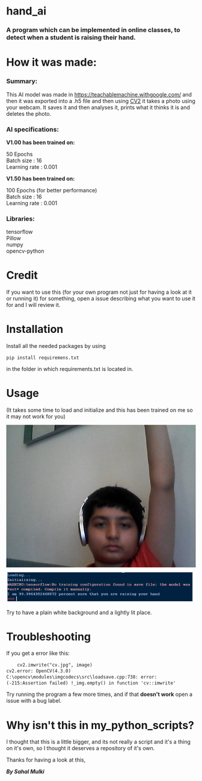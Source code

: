 # hand_ai
### A program which can be implemented in online classes, to detect when a student is raising their hand.

# How it was made:

### Summary:

This AI model was made in https://teachablemachine.withgoogle.com/ and then it was exported
into a .h5 file and then using [CV2](https://pypi.org/project/opencv-python/) it takes a photo
using your webcam. It saves it and then analyses it, prints what it thinks it is and deletes the photo.

### AI specifications:

**V1.00 has been trained on:**

50 Epochs  
Batch size : 16  
Learning rate : 0.001  

**V1.50 has been trained on:**

100 Epochs (for better performance)  
Batch size : 16  
Learning rate : 0.001  

### Libraries:

tensorflow  
Pillow  
numpy  
opencv-python  

# Credit

If you want to use this (for your own program not just for having a look at it or running it) for something, open a issue describing what you want to use it for and I will review it.

# Installation

Install all the needed packages by using

```
pip install requiremens.txt
```

in the folder in which requirements.txt is located in.
# Usage

(It takes some time to load and initialize and this has been trained on me so it may not work for you)

![IMAGE](https://raw.githubusercontent.com/lepythoner/hand_ai/master/images/cv.jpg)
![IMAGE2](https://raw.githubusercontent.com/lepythoner/hand_ai/master/images/Capture.png)

Try to have a plain white background and a lightly lit place.

# Troubleshooting

If you get a error like this:

```
    cv2.imwrite("cv.jpg", image)
cv2.error: OpenCV(4.3.0) C:\opencv\modules\imgcodecs\src\loadsave.cpp:738: error: (-215:Assertion failed) !_img.empty() in function 'cv::imwrite'
```

Try running the program a few more times, and if that **doesn't work** open a issue with a bug label.

# Why isn't this in my_python_scripts?

I thought that this is a little bigger, and 
its not really a script and it's a thing on it's own, so I thought it deserves a repository of it's own.







Thanks for having a look at this,



_**By Sahal Mulki**_
